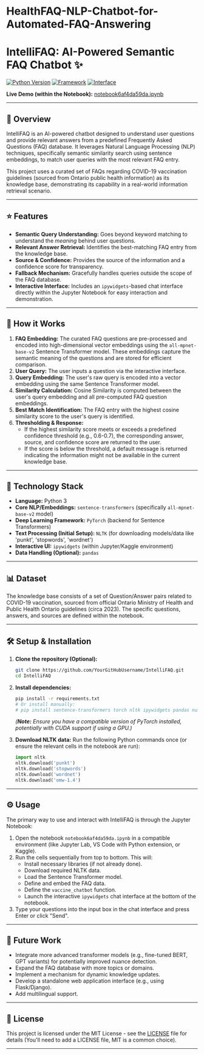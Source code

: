 # HealthFAQ-NLP-Chatbot-for-Automated-FAQ-Answering

# IntelliFAQ: AI-Powered Semantic FAQ Chatbot ✨

[![Python Version](https://img.shields.io/badge/Python-3.9%2B-blue.svg)](https://www.python.org/)
[![Framework](https://img.shields.io/badge/Framework-Sentence--Transformers-orange)](https://www.sbert.net/)
[![Interface](https://img.shields.io/badge/Interface-ipywidgets-purple)](https://ipywidgets.readthedocs.io/en/latest/)

**Live Demo (within the Notebook):** [notebook6af4da59da.ipynb](notebook6af4da59da.ipynb)

---

## 📄 Overview

IntelliFAQ is an AI-powered chatbot designed to understand user questions and provide relevant answers from a predefined Frequently Asked Questions (FAQ) database. It leverages Natural Language Processing (NLP) techniques, specifically semantic similarity search using sentence embeddings, to match user queries with the most relevant FAQ entry.

This project uses a curated set of FAQs regarding COVID-19 vaccination guidelines (sourced from Ontario public health information) as its knowledge base, demonstrating its capability in a real-world information retrieval scenario.

---

## ⭐ Features

*   **Semantic Query Understanding:** Goes beyond keyword matching to understand the *meaning* behind user questions.
*   **Relevant Answer Retrieval:** Identifies the best-matching FAQ entry from the knowledge base.
*   **Source & Confidence:** Provides the source of the information and a confidence score for transparency.
*   **Fallback Mechanism:** Gracefully handles queries outside the scope of the FAQ database.
*   **Interactive Interface:** Includes an `ipywidgets`-based chat interface directly within the Jupyter Notebook for easy interaction and demonstration.

---

## 🧠 How it Works

1.  **FAQ Embedding:** The curated FAQ questions are pre-processed and encoded into high-dimensional vector embeddings using the `all-mpnet-base-v2` Sentence Transformer model. These embeddings capture the semantic meaning of the questions and are stored for efficient comparison.
2.  **User Query:** The user inputs a question via the interactive interface.
3.  **Query Embedding:** The user's raw query is encoded into a vector embedding using the same Sentence Transformer model.
4.  **Similarity Calculation:** Cosine Similarity is computed between the user's query embedding and all pre-computed FAQ question embeddings.
5.  **Best Match Identification:** The FAQ entry with the highest cosine similarity score to the user's query is identified.
6.  **Thresholding & Response:**
    *   If the highest similarity score meets or exceeds a predefined confidence threshold (e.g., 0.6-0.7), the corresponding answer, source, and confidence score are returned to the user.
    *   If the score is below the threshold, a default message is returned indicating the information might not be available in the current knowledge base.

---

## 🚀 Technology Stack

*   **Language:** Python 3
*   **Core NLP/Embeddings:** `sentence-transformers` (specifically `all-mpnet-base-v2` model)
*   **Deep Learning Framework:** `PyTorch` (backend for Sentence Transformers)
*   **Text Processing (Initial Setup):** `NLTK` (for downloading models/data like 'punkt', 'stopwords', 'wordnet')
*   **Interactive UI:** `ipywidgets` (within Jupyter/Kaggle environment)
*   **Data Handling (Optional):** `pandas`

---

## 📊 Dataset

The knowledge base consists of a set of Question/Answer pairs related to COVID-19 vaccination, sourced from official Ontario Ministry of Health and Public Health Ontario guidelines (circa 2023). The specific questions, answers, and sources are defined within the notebook.

---

## 🛠️ Setup & Installation

1.  **Clone the repository (Optional):**
    ```bash
    git clone https://github.com/YourGitHubUsername/IntelliFAQ.git
    cd IntelliFAQ
    ```
2.  **Install dependencies:**
    ```bash
    pip install -r requirements.txt
    # Or install manually:
    # pip install sentence-transformers torch nltk ipywidgets pandas numpy
    ```
    *(**Note:** Ensure you have a compatible version of PyTorch installed, potentially with CUDA support if using a GPU.)*

3.  **Download NLTK data:** Run the following Python commands once (or ensure the relevant cells in the notebook are run):
    ```python
    import nltk
    nltk.download('punkt')
    nltk.download('stopwords')
    nltk.download('wordnet')
    nltk.download('omw-1.4')
    ```

---

## ⚙️ Usage

The primary way to use and interact with IntelliFAQ is through the Jupyter Notebook:

1.  Open the notebook `notebook6af4da59da.ipynb` in a compatible environment (like Jupyter Lab, VS Code with Python extension, or Kaggle).
2.  Run the cells sequentially from top to bottom. This will:
    *   Install necessary libraries (if not already done).
    *   Download required NLTK data.
    *   Load the Sentence Transformer model.
    *   Define and embed the FAQ data.
    *   Define the `vaccine_chatbot` function.
    *   Launch the interactive `ipywidgets` chat interface at the bottom of the notebook.
3.  Type your questions into the input box in the chat interface and press Enter or click "Send".

---

## 🔮 Future Work

*   Integrate more advanced transformer models (e.g., fine-tuned BERT, GPT variants) for potentially improved nuance detection.
*   Expand the FAQ database with more topics or domains.
*   Implement a mechanism for dynamic knowledge updates.
*   Develop a standalone web application interface (e.g., using Flask/Django).
*   Add multilingual support.

---

## 📜 License

This project is licensed under the MIT License - see the [LICENSE](LICENSE) file for details (You'll need to add a LICENSE file, MIT is a common choice).

---

